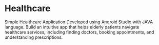 # Healthcare
Simple Healthcare Application Developed using Android Studio with JAVA language. Build an intuitive app that helps elderly patients navigate healthcare services, including finding doctors, booking appointments, and understanding prescriptions.

